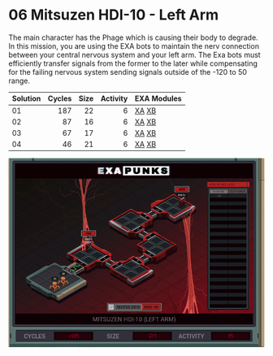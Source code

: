 # 06 Mitsuzen HDI-10 - Left Arm

The main character has the Phage which is causing their body to degrade. In this mission, you are using the EXA bots to maintain the nerv connection between your central nervous system and your left arm. The Exa bots must efficiently transfer signals from the former to the later while compensating for the failing nervous system sending signals outside of the -120 to 50 range.

| Solution | Cycles | Size | Activity | EXA Modules|
|:---------|-------:|-----:|---------:|------------|
| 01       |    187 |   22 |        6 | [XA](01-XA.exa) [XB](01-XB.exa) |
| 02       |     87 |   16 |        6 | [XA](02-XA.exa) [XB](02-XB.exa) |
| 03       |     67 |   17 |        6 | [XA](03-XA.exa) [XB](03-XB.exa) |
| 04       |     46 |   21 |        6 | [XA](04-XA.exa) [XB](04-XB.exa) |

![Solution 04](EXAPUNKS%20-%20Mitsuzen%20HDI-10.gif "Solution 04")